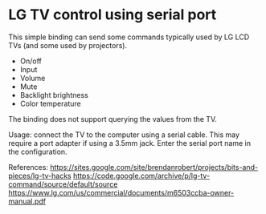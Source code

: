 # LG TV control using serial port

This simple binding can send some commands typically used by LG LCD TVs (and some used by projectors).

* On/off
* Input
* Volume
* Mute
* Backlight brightness
* Color temperature

The binding does not support querying the values from the TV.

Usage: connect the TV to the computer using a serial cable. This may require a port adapter if
using a 3.5mm jack. Enter the serial port name in the configuration.

References: https://sites.google.com/site/brendanrobert/projects/bits-and-pieces/lg-tv-hacks
https://code.google.com/archive/p/lg-tv-command/source/default/source
https://www.lg.com/us/commercial/documents/m6503ccba-owner-manual.pdf